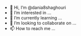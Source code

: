 - 👋 Hi, I’m @dania8shaghouri
- 👀 I’m interested in ...
- 🌱 I’m currently learning ...
- 💞️ I’m looking to collaborate on ...
- 📫 How to reach me ...

<!---
dania8shaghouri/dania8shaghouri is a ✨ special ✨ repository because its `README.md` (this file) appears on your GitHub profile.
You can click the Preview link to take a look at your changes.
--->

